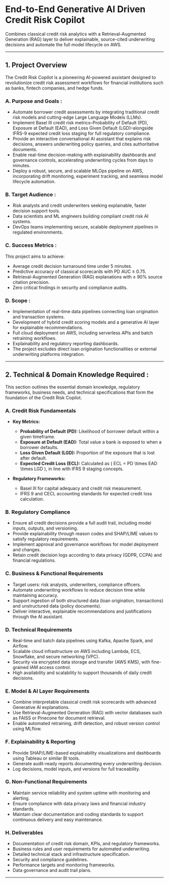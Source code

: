 
# End-to-End Generative AI Driven Credit Risk Copilot

Combines classical credit risk analytics with a Retrieval-Augmented Generation (RAG) layer to deliver explainable, source-cited underwriting decisions and automate the full model lifecycle on AWS.

---

## 1. Project Overview

The Credit Risk Copilot is a pioneering AI-powered assistant designed to revolutionize credit risk assessment workflows for financial institutions such as banks, fintech companies, and hedge funds.

### A. Purpose and Goals :

- Automate borrower credit assessments by integrating traditional credit risk models and cutting-edge Large Language Models (LLMs).
- Implement Basel III credit risk metrics–Probability of Default (PD), Exposure at Default (EAD), and Loss Given Default (LGD)–alongside IFRS-9 expected credit loss staging for full regulatory compliance.
- Provide an interactive conversational AI assistant that explains risk decisions, answers underwriting policy queries, and cites authoritative documents.
- Enable real-time decision-making with explainability dashboards and governance controls, accelerating underwriting cycles from days to minutes.
- Deploy a robust, secure, and scalable MLOps pipeline on AWS, incorporating drift monitoring, experiment tracking, and seamless model lifecycle automation.

### B. Target Audience :

- Risk analysts and credit underwriters seeking explainable, faster decision support tools.
- Data scientists and ML engineers building compliant credit risk AI systems.
- DevOps teams implementing secure, scalable deployment pipelines in regulated environments.

### C. Success Metrics :

This project aims to achieve:

- Average credit decision turnaround time under 5 minutes.
- Predictive accuracy of classical scorecards with PD AUC ≥ 0.75.
- Retrieval-Augmented Generation (RAG) explanations with ≥ 90% source citation precision.
- Zero critical findings in security and compliance audits.

### D. Scope :

- Implementation of real-time data pipelines connecting loan origination and transaction systems.
- Development of hybrid credit scoring models and a generative AI layer for explainable recommendations.
- Full cloud deployment on AWS, including serverless APIs and batch retraining workflows.
- Explainability and regulatory reporting dashboards.
- The project excludes direct loan origination functionalities or external underwriting platforms integration.

---

## 2. Technical & Domain Knowledge Required :

This section outlines the essential domain knowledge, regulatory frameworks, business needs, and technical specifications that form the foundation of the Credit Risk Copilot.

### A. Credit Risk Fundamentals

- **Key Metrics:**
  - **Probability of Default (PD):** Likelihood of borrower default within a given timeframe.
  - **Exposure at Default (EAD):** Total value a bank is exposed to when a borrower defaults.
  - **Loss Given Default (LGD):** Proportion of the exposure that is lost after default.
  - **Expected Credit Loss (ECL):** Calculated as \( ECL = PD \times EAD \times LGD \), in line with IFRS 9 staging concepts.

- **Regulatory Frameworks:**
  - Basel III for capital adequacy and credit risk measurement.
  - IFRS 9 and CECL accounting standards for expected credit loss calculation.

### B. Regulatory Compliance

- Ensure all credit decisions provide a full audit trail, including model inputs, outputs, and versioning.
- Provide explainability through reason codes and SHAP/LIME values to satisfy regulatory requirements.
- Implement approval and governance workflows for model deployment and changes.
- Retain credit decision logs according to data privacy (GDPR, CCPA) and financial regulations.

### C. Business & Functional Requirements

- Target users: risk analysts, underwriters, compliance officers.
- Automate underwriting workflows to reduce decision time while maintaining accuracy.
- Support ingestion of both structured data (loan origination, transactions) and unstructured data (policy documents).
- Deliver interactive, explainable recommendations and justifications through the AI assistant.

### D. Technical Requirements

- Real-time and batch data pipelines using Kafka, Apache Spark, and Airflow.
- Scalable cloud infrastructure on AWS including Lambda, ECS, Snowflake, and secure networking (VPC).
- Security via encrypted data storage and transfer (AWS KMS), with fine-grained IAM access control.
- High availability and scalability to support thousands of daily credit decisions.

### E. Model & AI Layer Requirements

- Combine interpretable classical credit risk scorecards with advanced Generative AI explanations.
- Use Retrieval-Augmented Generation (RAG) with vector databases such as FAISS or Pinecone for document retrieval.
- Enable automated retraining, drift detection, and robust version control using MLflow.

### F. Explainability & Reporting

- Provide SHAP/LIME-based explainability visualizations and dashboards using Tableau or similar BI tools.
- Generate audit-ready reports documenting every underwriting decision.
- Log decisions, model inputs, and versions for full traceability.

### G. Non-Functional Requirements

- Maintain service reliability and system uptime with monitoring and alerting.
- Ensure compliance with data privacy laws and financial industry standards.
- Maintain clear documentation and coding standards to support continuous delivery and easy maintenance.

### H. Deliverables

- Documentation of credit risk domain, KPIs, and regulatory frameworks.
- Business rules and user requirements for automated underwriting.
- Detailed technical stack and infrastructure specification.
- Security and compliance guidelines.
- Performance targets and monitoring frameworks.
- Data governance and audit trail plans.

---







